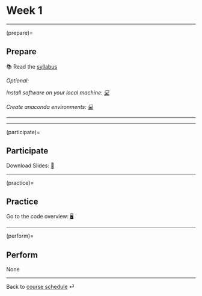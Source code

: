# Week 1


---

(prepare)=
## Prepare

📚 Read the [syllabus](../docs/course-syllabus.md)

*Optional:* 

*Install software on your local machine: [💻](https://github.com/kirenz/environments/blob/main/programming-toolkit.md)*


*Create anaconda environments: [💻](https://github.com/kirenz/environments/blob/main/README.md)*


---

---


(participate)=
## Participate

Download Slides: [📑](https://drive.google.com/file/d/11jh63a7vX49m9q3a9qJz0L8scmPijLMf/view?usp=sharing)


---

(practice)=
## Practice

Go to the code overview: [🖥](../docs/code-overview.md)


---


(perform)=
## Perform

None



---


Back to [course schedule](../docs/course-schedule.md) ⏎